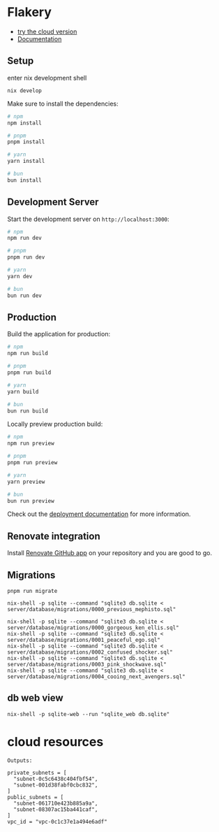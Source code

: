 # Flakery 
- [try the cloud version](https://flakery.dev)
- [Documentation](https://flakery.dev/documentation/quick-start)


## Setup

enter nix development shell 
```
nix develop
```

Make sure to install the dependencies:

```bash
# npm
npm install

# pnpm
pnpm install

# yarn
yarn install

# bun
bun install
```

## Development Server

Start the development server on `http://localhost:3000`:

```bash
# npm
npm run dev

# pnpm
pnpm run dev

# yarn
yarn dev

# bun
bun run dev
```

## Production

Build the application for production:

```bash
# npm
npm run build

# pnpm
pnpm run build

# yarn
yarn build

# bun
bun run build
```

Locally preview production build:

```bash
# npm
npm run preview

# pnpm
pnpm run preview

# yarn
yarn preview

# bun
bun run preview
```

Check out the [deployment documentation](https://nuxt.com/docs/getting-started/deployment) for more information.

## Renovate integration

Install [Renovate GitHub app](https://github.com/apps/renovate/installations/select_target) on your repository and you are good to go.

## Migrations

```
pnpm run migrate
```

```
nix-shell -p sqlite --command "sqlite3 db.sqlite < server/database/migrations/0000_previous_mephisto.sql"
```

<!-- server/database/migrations/0001_peaceful_ego.sql 
server/database/migrations/0002_confused_shocker.sql 
server/database/migrations/0003_pink_shockwave.sql 
server/database/migrations/0004_cooing_next_avengers.sql -->
```
nix-shell -p sqlite --command "sqlite3 db.sqlite < server/database/migrations/0000_gorgeous_ken_ellis.sql"
nix-shell -p sqlite --command "sqlite3 db.sqlite < server/database/migrations/0001_peaceful_ego.sql"
nix-shell -p sqlite --command "sqlite3 db.sqlite < server/database/migrations/0002_confused_shocker.sql"
nix-shell -p sqlite --command "sqlite3 db.sqlite < server/database/migrations/0003_pink_shockwave.sql"
nix-shell -p sqlite --command "sqlite3 db.sqlite < server/database/migrations/0004_cooing_next_avengers.sql"
```


## db web view 

```
nix-shell -p sqlite-web --run "sqlite_web db.sqlite"
```


# cloud resources

```
Outputs:

private_subnets = [
  "subnet-0c5c6438c404fbf54",
  "subnet-001d38fabf0cbc832",
]
public_subnets = [
  "subnet-061710e423b885a9a",
  "subnet-08307ac15ba441caf",
]
vpc_id = "vpc-0c1c37e1a494e6adf"
```
